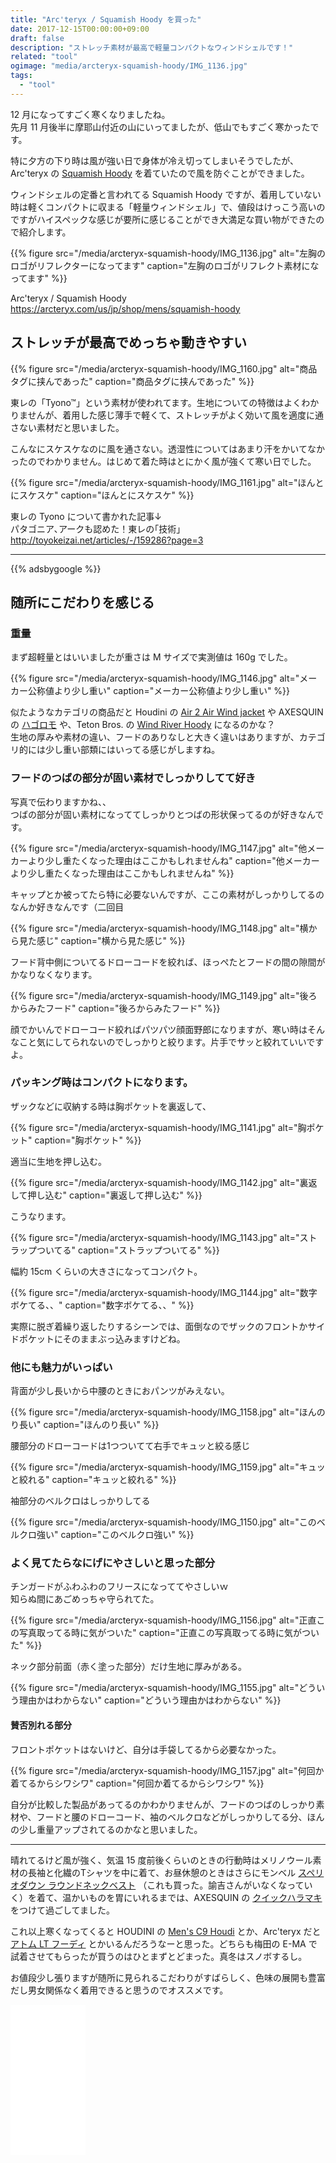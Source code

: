 ```yaml
---
title: "Arc'teryx / Squamish Hoody を買った"
date: 2017-12-15T00:00:00+09:00
draft: false
description: "ストレッチ素材が最高で軽量コンパクトなウィンドシェルです！"
related: "tool"
ogimage: "media/arcteryx-squamish-hoody/IMG_1136.jpg"
tags:
  - "tool"
---
```


<!--more-->

12 月になってすごく寒くなりましたね。  
先月 11 月後半に摩耶山付近の山にいってましたが、低山でもすごく寒かったです。

特に夕方の下り時は風が強い日で身体が冷え切ってしまいそうでしたが、Arc'teryx の [Squamish Hoody](http://amzn.to/2AsBjn5) を着ていたので風を防ぐことができました。

ウィンドシェルの定番と言われてる Squamish Hoody ですが、着用していない時は軽くコンパクトに収まる「軽量ウィンドシェル」で、値段はけっこう高いのですがハイスペックな感じが要所に感じることができ大満足な買い物ができたので紹介します。

{{% figure src="/media/arcteryx-squamish-hoody/IMG_1136.jpg" alt="左胸のロゴがリフレクターになってます" caption="左胸のロゴがリフレクト素材になってます" %}}

Arc'teryx / Squamish Hoody  
<https://arcteryx.com/us/jp/shop/mens/squamish-hoody>

## ストレッチが最高でめっちゃ動きやすい

{{% figure src="/media/arcteryx-squamish-hoody/IMG_1160.jpg" alt="商品タグに挟んであった" caption="商品タグに挟んであった" %}}

東レの「Tyono&trade;」という素材が使われてます。生地についての特徴はよくわかりませんが、着用した感じ薄手で軽くて、ストレッチがよく効いて風を適度に通さない素材だと思いました。  

こんなにスケスケなのに風を通さない。透湿性についてはあまり汗をかいてなかったのでわかりません。はじめて着た時はとにかく風が強くて寒い日でした。

{{% figure src="/media/arcteryx-squamish-hoody/IMG_1161.jpg" alt="ほんとにスケスケ" caption="ほんとにスケスケ" %}}

東レの Tyono について書かれた記事↓  
パタゴニア､アークも認めた！東レの｢技術｣  
<http://toyokeizai.net/articles/-/159286?page=3>

---

{{% adsbygoogle %}}

## 随所にこだわりを感じる

### 重量

まず超軽量とはいいましたが重さは M サイズで実測値は 160g でした。

{{% figure src="/media/arcteryx-squamish-hoody/IMG_1146.jpg" alt="メーカー公称値より少し重い" caption="メーカー公称値より少し重い" %}}

似たようなカテゴリの商品だと Houdini の [Air 2 Air Wind jacket](https://www.houdinisportswear.com/jp/ms-air-2-air-wind-jacket) や AXESQUIN の [ハゴロモ](https://www.axesquin.co.jp/product/1559/) や、Teton Bros. の [Wind River Hoody](http://www.teton-bros.com/jp/ss_products/light_trekking/windriver_hoody.html) になるのかな？  
生地の厚みや素材の違い、フードのありなしと大きく違いはありますが、カテゴリ的には少し重い部類にはいってる感じがしますね。

### フードのつばの部分が固い素材でしっかりしてて好き

写真で伝わりますかね、、  
つばの部分が固い素材になっててしっかりとつばの形状保ってるのが好きなんです。

{{% figure src="/media/arcteryx-squamish-hoody/IMG_1147.jpg" alt="他メーカーより少し重たくなった理由はここかもしれませんね" caption="他メーカーより少し重たくなった理由はここかもしれませんね" %}}

キャップとか被ってたら特に必要ないんですが、ここの素材がしっかりしてるのなんか好きなんです（二回目

{{% figure src="/media/arcteryx-squamish-hoody/IMG_1148.jpg" alt="横から見た感じ" caption="横から見た感じ" %}}

フード背中側についてるドローコードを絞れば、ほっぺたとフードの間の隙間がかなりなくなります。

{{% figure src="/media/arcteryx-squamish-hoody/IMG_1149.jpg" alt="後ろからみたフード" caption="後ろからみたフード" %}}

顔でかいんでドローコード絞ればパツパツ顔面野郎になりますが、寒い時はそんなこと気にしてられないのでしっかりと絞ります。片手でサッと絞れていいですよ。

### パッキング時はコンパクトになります。

ザックなどに収納する時は胸ポケットを裏返して、

{{% figure src="/media/arcteryx-squamish-hoody/IMG_1141.jpg" alt="胸ポケット" caption="胸ポケット" %}}

適当に生地を押し込む。

{{% figure src="/media/arcteryx-squamish-hoody/IMG_1142.jpg" alt="裏返して押し込む" caption="裏返して押し込む" %}}

こうなります。

{{% figure src="/media/arcteryx-squamish-hoody/IMG_1143.jpg" alt="ストラップついてる" caption="ストラップついてる" %}}

幅約 15cm くらいの大きさになってコンパクト。

{{% figure src="/media/arcteryx-squamish-hoody/IMG_1144.jpg" alt="数字ボケてる、、" caption="数字ボケてる、、" %}}

実際に脱ぎ着繰り返したりするシーンでは、面倒なのでザックのフロントかサイドポケットにそのままぶっ込みますけどね。

### 他にも魅力がいっぱい

背面が少し長いから中腰のときにおパンツがみえない。

{{% figure src="/media/arcteryx-squamish-hoody/IMG_1158.jpg" alt="ほんのり長い" caption="ほんのり長い" %}}

腰部分のドローコードは1つついてて右手でキュッと絞る感じ

{{% figure src="/media/arcteryx-squamish-hoody/IMG_1159.jpg" alt="キュッと絞れる" caption="キュッと絞れる" %}}

袖部分のベルクロはしっかりしてる

{{% figure src="/media/arcteryx-squamish-hoody/IMG_1150.jpg" alt="このベルクロ強い" caption="このベルクロ強い" %}}

### よく見てたらなにげにやさしいと思った部分

チンガードがふわふわのフリースになっててやさしいｗ  
知らぬ間にあごめっちゃ守られてた。

{{% figure src="/media/arcteryx-squamish-hoody/IMG_1156.jpg" alt="正直この写真取ってる時に気がついた" caption="正直この写真取ってる時に気がついた" %}}

ネック部分前面（赤く塗った部分）だけ生地に厚みがある。

{{% figure src="/media/arcteryx-squamish-hoody/IMG_1155.jpg" alt="どういう理由かはわからない" caption="どういう理由かはわからない" %}}

#### 賛否別れる部分

フロントポケットはないけど、自分は手袋してるから必要なかった。

{{% figure src="/media/arcteryx-squamish-hoody/IMG_1157.jpg" alt="何回か着てるからシワシワ" caption="何回か着てるからシワシワ" %}}

自分が比較した製品があってるのかわかりませんが、フードのつばのしっかり素材や、フードと腰のドローコード、袖のベルクロなどがしっかりしてる分、ほんの少し重量アップされてるのかなと思いました。

---

晴れてるけど風が強く、気温 15 度前後くらいのときの行動時はメリノウール素材の長袖と化繊のTシャツを中に着て、お昼休憩のときはさらにモンベル [スペリオダウン ラウンドネックベスト](https://webshop.montbell.jp/goods/disp.php?product_id=1101505) （これも買った。諭吉さんがいなくなっていく）を着て、温かいものを胃にいれるまでは、AXESQUIN の [クイックハラマキ](https://www.axesquin.co.jp/product/1500/)をつけて過ごしてました。

これ以上寒くなってくると HOUDINI の [Men's C9 Houdi](https://www.houdinisportswear.com/jp/men/jackets/ms-c9-houdi) とか、Arc'teryx だと [アトム LT フーディ](https://arcteryx.com/jp/jp/shop/mens/atom-lt-hoody) とかいるんだろうなーと思った。どちらも梅田の E-MA で試着させてもらったが買うのはひとまずとどまった。真冬はスノボするし。

お値段少し張りますが随所に見られるこだわりがすばらしく、色味の展開も豊富だし男女関係なく着用できると思うのでオススメです。

<iframe style="width:120px;height:240px;" marginwidth="0" marginheight="0" scrolling="no" frameborder="0" src="//rcm-fe.amazon-adsystem.com/e/cm?lt1=_blank&bc1=000000&IS2=1&bg1=FFFFFF&fc1=000000&lc1=0000FF&t=hiking-hiking-22&o=9&p=8&l=as4&m=amazon&f=ifr&ref=as_ss_li_til&asins=B00LGTMBOM&linkId=a81e155c7ca8ec70dd78b05b5ac45a45"></iframe>
